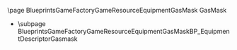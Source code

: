\page BlueprintsGameFactoryGameResourceEquipmentGasMask GasMask
- \subpage BlueprintsGameFactoryGameResourceEquipmentGasMaskBP_EquipmentDescriptorGasmask
